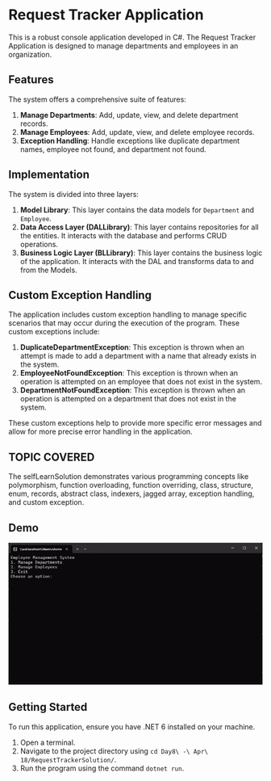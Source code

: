 # Request Tracker Application

This is a robust console application developed in C#. The Request Tracker Application is designed to manage departments and employees in an organization.

## Features

The system offers a comprehensive suite of features:

1. **Manage Departments**: Add, update, view, and delete department records.
2. **Manage Employees**: Add, update, view, and delete employee records.
3. **Exception Handling**: Handle exceptions like duplicate department names, employee not found, and department not found.

## Implementation

The system is divided into three layers:

1. **Model Library**: This layer contains the data models for `Department` and `Employee`.
2. **Data Access Layer (DALLibrary)**: This layer contains repositories for all the entities. It interacts with the database and performs CRUD operations.
3. **Business Logic Layer (BLLibrary)**: This layer contains the business logic of the application. It interacts with the DAL and transforms data to and from the Models.

## Custom Exception Handling
The application includes custom exception handling to manage specific scenarios that may occur during the execution of the program. These custom exceptions include:

1. **DuplicateDepartmentException**: This exception is thrown when an attempt is made to add a department with a name that already exists in the system.
2. **EmployeeNotFoundException**: This exception is thrown when an operation is attempted on an employee that does not exist in the system.
3. **DepartmentNotFoundException**: This exception is thrown when an operation is attempted on a department that does not exist in the system.

These custom exceptions help to provide more specific error messages and allow for more precise error handling in the application.

## TOPIC COVERED
The selfLearnSolution demonstrates various programming concepts like polymorphism, function overloading, function overriding, class, structure, enum, records, abstract class, indexers, jagged array, exception handling, and custom exception.

## Demo
![Demo](./ezgif-5-7353b92abb.gif)

## Getting Started

To run this application, ensure you have .NET 6 installed on your machine. 

1. Open a terminal.
2. Navigate to the project directory using `cd Day8\ -\ Apr\ 18/RequestTrackerSolution/`.
3. Run the program using the command `dotnet run`.
